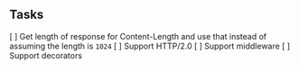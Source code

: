 ## Tasks
[ ] Get length of response for Content-Length and use that instead of assuming the length is `1024`
[ ] Support HTTP/2.0
[ ] Support middleware
[ ] Support decorators
